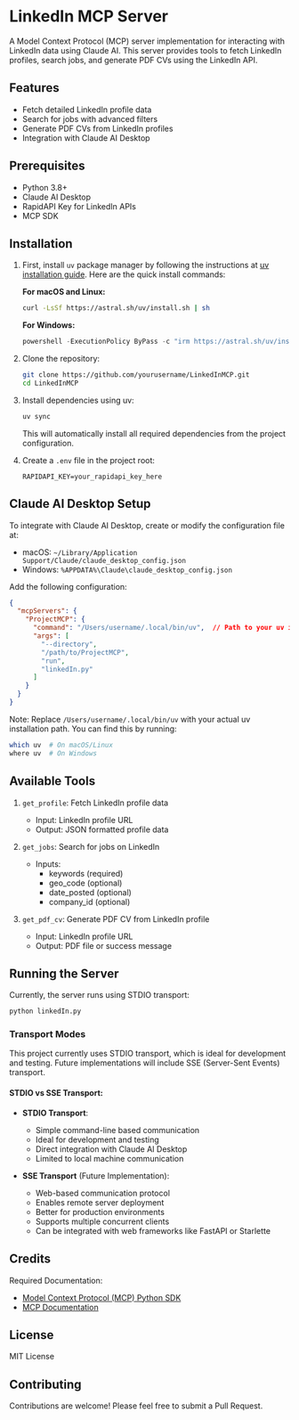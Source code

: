 # LinkedIn MCP Server

A Model Context Protocol (MCP) server implementation for interacting with LinkedIn data using Claude AI. This server provides tools to fetch LinkedIn profiles, search jobs, and generate PDF CVs using the LinkedIn API.

## Features

- Fetch detailed LinkedIn profile data
- Search for jobs with advanced filters
- Generate PDF CVs from LinkedIn profiles
- Integration with Claude AI Desktop

## Prerequisites

- Python 3.8+
- Claude AI Desktop
- RapidAPI Key for LinkedIn APIs
- MCP SDK

## Installation

1. First, install `uv` package manager by following the instructions at [uv installation guide](https://docs.astral.sh/uv/getting-started/installation/). Here are the quick install commands:

   **For macOS and Linux:**
   ```bash
   curl -LsSf https://astral.sh/uv/install.sh | sh
   ```

   **For Windows:**
   ```powershell
   powershell -ExecutionPolicy ByPass -c "irm https://astral.sh/uv/install.ps1 | iex"
   ```

2. Clone the repository:
   ```bash
   git clone https://github.com/yourusername/LinkedInMCP.git
   cd LinkedInMCP
   ```

3. Install dependencies using uv:
   ```bash
   uv sync
   ```
   This will automatically install all required dependencies from the project configuration.

4. Create a `.env` file in the project root:
   ```plaintext
   RAPIDAPI_KEY=your_rapidapi_key_here
   ```

## Claude AI Desktop Setup

To integrate with Claude AI Desktop, create or modify the configuration file at:
- macOS: `~/Library/Application Support/Claude/claude_desktop_config.json`
- Windows: `%APPDATA%\Claude\claude_desktop_config.json`

Add the following configuration:
```json
{
  "mcpServers": {
    "ProjectMCP": {
      "command": "/Users/username/.local/bin/uv",  // Path to your uv installation
      "args": [
        "--directory",
        "/path/to/ProjectMCP",
        "run",
        "linkedIn.py"
      ]
    }
  }
}
```

Note: Replace `/Users/username/.local/bin/uv` with your actual uv installation path. You can find this by running:
```bash
which uv  # On macOS/Linux
where uv  # On Windows
```


## Available Tools

1. `get_profile`: Fetch LinkedIn profile data
   - Input: LinkedIn profile URL
   - Output: JSON formatted profile data

2. `get_jobs`: Search for jobs on LinkedIn
   - Inputs: 
     - keywords (required)
     - geo_code (optional)
     - date_posted (optional)
     - company_id (optional)

3. `get_pdf_cv`: Generate PDF CV from LinkedIn profile
   - Input: LinkedIn profile URL
   - Output: PDF file or success message

## Running the Server

Currently, the server runs using STDIO transport:
```bash
python linkedIn.py
```

### Transport Modes

This project currently uses STDIO transport, which is ideal for development and testing. Future implementations will include SSE (Server-Sent Events) transport.

#### STDIO vs SSE Transport:

- **STDIO Transport**:
  - Simple command-line based communication
  - Ideal for development and testing
  - Direct integration with Claude AI Desktop
  - Limited to local machine communication

- **SSE Transport** (Future Implementation):
  - Web-based communication protocol
  - Enables remote server deployment
  - Better for production environments
  - Supports multiple concurrent clients
  - Can be integrated with web frameworks like FastAPI or Starlette

## Credits 

Required Documentation:
- [Model Context Protocol (MCP) Python SDK](https://github.com/modelcontextprotocol/python-sdk)
- [MCP Documentation](https://modelcontextprotocol.io/docs/concepts/tools)

## License

MIT License

## Contributing

Contributions are welcome! Please feel free to submit a Pull Request.
